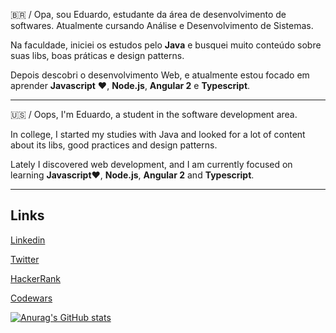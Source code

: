 :brazil: / Opa, sou Eduardo, estudante da área de desenvolvimento de softwares. Atualmente cursando Análise e Desenvolvimento de Sistemas.

Na faculdade, iniciei os estudos pelo **Java** e busquei muito conteúdo sobre suas libs, boas práticas e design patterns.

Depois descobri o desenvolvimento Web, e atualmente estou focado em aprender **Javascript** ♥, **Node.js**, **Angular 2** e **Typescript**.

-------------------------------
:us: / Oops, I'm Eduardo, a student in the software development area.

In college, I started my studies with Java and looked for a lot of content about its libs, good practices and design patterns.

Lately I discovered web development, and I am currently focused on learning **Javascript**♥, **Node.js**, **Angular 2** and **Typescript**.

------------------------------

## Links
[Linkedin](https://www.linkedin.com/in/edu-aquino/)

[Twitter](https://twitter.com/emprestavel)

[HackerRank](https://www.hackerrank.com/edutraquino)

[Codewars](https://www.codewars.com/users/flwedu)

[![Anurag's GitHub stats](https://github-readme-stats.vercel.app/api?username=flwedu)](https://github.com/anuraghazra/github-readme-stats)


